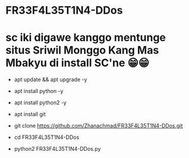 # FR33F4L35T1N4-DDos
# sc iki digawe kanggo mentunge situs Sriwil Monggo Kang Mas Mbakyu di install SC'ne 😁😁

  - apt update && apt upgrade -y

  - apt install python -y

  - apt install python2 -y

  - apt install git

  - git clone https://github.com/Zhanachmad/FR33F4L35T1N4-DDos.git

  - cd FR33F4L35T1N4-DDos

  - python2 FR33F4L35T1N4-DDos.py
